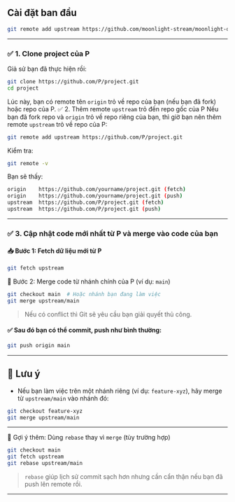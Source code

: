 ## Cài đặt ban đầu

```bash
git remote add upstream https://github.com/moonlight-stream/moonlight-qt.git
```

---

### ✅ 1. Clone project của P

Giả sử bạn đã thực hiện rồi:

```bash
git clone https://github.com/P/project.git
cd project
```

Lúc này, bạn có remote tên `origin` trỏ về repo của bạn (nếu bạn đã fork) hoặc repo của P.
✅ 2. Thêm remote `upstream` trỏ đến repo gốc của P
Nếu bạn đã fork repo và `origin` trỏ về repo riêng của bạn, thì giờ bạn nên thêm remote `upstream` trỏ về repo của P:

```bash
git remote add upstream https://github.com/P/project.git
```

Kiểm tra:

```bash
git remote -v
```

Bạn sẽ thấy:

```bash
origin    https://github.com/yourname/project.git (fetch)
origin    https://github.com/yourname/project.git (push)
upstream  https://github.com/P/project.git (fetch)
upstream  https://github.com/P/project.git (push)
```

---

### ✅ 3. Cập nhật code mới nhất từ P và merge vào code của bạn

#### 📥 Bước 1: Fetch dữ liệu mới từ P

```bash
git fetch upstream
```

🔀 Bước 2: Merge code từ nhánh chính của P (ví dụ: `main`)

```bash
git checkout main  # Hoặc nhánh bạn đang làm việc
git merge upstream/main
```

> Nếu có conflict thì Git sẽ yêu cầu bạn giải quyết thủ công.

#### ✅ Sau đó bạn có thể commit, push như bình thường:

```bash
git push origin main
```

---

## 📌 Lưu ý

- Nếu bạn làm việc trên một nhánh riêng (ví dụ: `feature-xyz`), hãy merge từ `upstream/main` vào nhánh đó:

```bash
git checkout feature-xyz
git merge upstream/main
```

---

🧠 Gợi ý thêm: Dùng `rebase` thay vì `merge` (tùy trường hợp)

```bash
git checkout main
git fetch upstream
git rebase upstream/main
```

> `rebase` giúp lịch sử commit sạch hơn nhưng cần cẩn thận nếu bạn đã push lên remote rồi.

---
